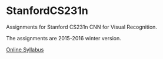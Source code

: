 # StanfordCS231n

Assignments for Stanford CS231n CNN for Visual Recognition.

The assignments are 2015-2016 winter version.

[Online Syllabus](http://cs231n.stanford.edu/2016/syllabus)

